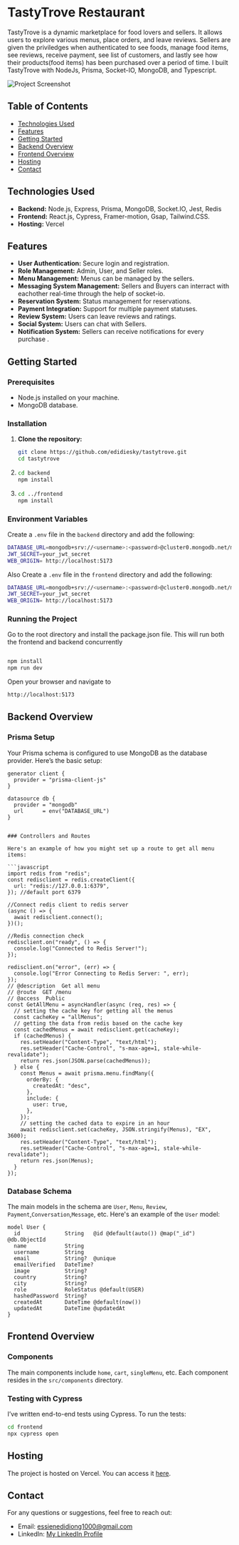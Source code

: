 # TastyTrove Restaurant

TastyTrove is a dynamic marketplace for food lovers and sellers. It allows users to explore various menus, place orders, and leave reviews. Sellers are given the priviledges when authenticated to see foods, manage food items, see reviews, receive payment, see list of customers, and lastly see how their products(food items) has been purchased over a period of time. I built TastyTrove with NodeJs, Prisma, Socket-IO, MongoDB, and Typescript.

![Project Screenshot](/Tasttrove_1.png)

## Table of Contents

- [Technologies Used](#technologies-used)
- [Features](#features)
- [Getting Started](#getting-started)
- [Backend Overview](#backend-overview)
- [Frontend Overview](#frontend-overview)
- [Hosting](#hosting)
- [Contact](#contact)

## Technologies Used

- **Backend:** Node.js, Express, Prisma, MongoDB, Socket.IO, Jest, Redis
- **Frontend:** React.js, Cypress, Framer-motion, Gsap, Tailwind.CSS.
- **Hosting:** Vercel

## Features

- **User Authentication:** Secure login and registration.
- **Role Management:** Admin, User, and Seller roles.
- **Menu Management:** Menus can be managed by the sellers.
- **Messaging System Management:** Sellers and Buyers can interract with eachother real-time through the help of socket-io.
- **Reservation System:** Status management for reservations.
- **Payment Integration:** Support for multiple payment statuses.
- **Review System:** Users can leave reviews and ratings.
- **Social System:** Users can chat with Sellers.
- **Notification System:** Sellers can receive notifications for every purchase .

## Getting Started

### Prerequisites

- Node.js installed on your machine.
- MongoDB database.

### Installation

1. **Clone the repository:**
   ```bash
   git clone https://github.com/edidiesky/tastytrove.git
   cd tastytrove
   ```
2. ```bash
   cd backend
   npm install
   ```

3. ```bash
   cd ../frontend
   npm install
   ```

### Environment Variables

Create a `.env` file in the `backend` directory and add the following:

```bash
DATABASE_URL=mongodb+srv://<username>:<password>@cluster0.mongodb.net/mydatabase?retryWrites=true&w=majority
JWT_SECRET=your_jwt_secret
WEB_ORIGIN= http://localhost:5173
```

Also Create a `.env` file in the `frontend` directory and add the following:

```bash
DATABASE_URL=mongodb+srv://<username>:<password>@cluster0.mongodb.net/mydatabase?retryWrites=true&w=majority
JWT_SECRET=your_jwt_secret
WEB_ORIGIN= http://localhost:5173
```

### Running the Project

Go to the root directory and install the package.json file. This will run both the frontend and backend concurrently

```bash

npm install
npm run dev
```

Open your browser and navigate to

```bash
http://localhost:5173
```

## Backend Overview

### Prisma Setup

Your Prisma schema is configured to use MongoDB as the database provider. Here’s the basic setup:

````prisma
generator client {
  provider = "prisma-client-js"
}

datasource db {
  provider = "mongodb"
  url      = env("DATABASE_URL")
}


### Controllers and Routes

Here's an example of how you might set up a route to get all menu items:

```javascript
import redis from "redis";
const redisclient = redis.createClient({
  url: "redis://127.0.0.1:6379",
}); //default port 6379

//Connect redis client to redis server
(async () => {
  await redisclient.connect();
})();

//Redis connection check
redisclient.on("ready", () => {
  console.log("Connected to Redis Server!");
});

redisclient.on("error", (err) => {
  console.log("Error Connecting to Redis Server: ", err);
});
// @description  Get all menu
// @route  GET /menu
// @access  Public
const GetAllMenu = asyncHandler(async (req, res) => {
  // setting the cache key for getting all the menus
  const cacheKey = "allMenus";
  // getting the data from redis based on the cache key
  const cachedMenus = await redisclient.get(cacheKey);
  if (cachedMenus) {
    res.setHeader("Content-Type", "text/html");
    res.setHeader("Cache-Control", "s-max-age=1, stale-while-revalidate");
    return res.json(JSON.parse(cachedMenus));
  } else {
    const Menus = await prisma.menu.findMany({
      orderBy: {
        createdAt: "desc",
      },
      include: {
        user: true,
      },
    });
    // setting the cached data to expire in an hour
    await redisclient.set(cacheKey, JSON.stringify(Menus), "EX", 3600);
    res.setHeader("Content-Type", "text/html");
    res.setHeader("Cache-Control", "s-max-age=1, stale-while-revalidate");
    return res.json(Menus);
  }
});
````

### Database Schema

The main models in the schema are `User`, `Menu`, `Review`, `Payment`,`Conversation`,`Message`, etc. Here's an example of the `User` model:

```prisma
model User {
  id              String   @id @default(auto()) @map("_id") @db.ObjectId
  name            String
  username        String
  email           String?  @unique
  emailVerified   DateTime?
  image           String?
  country         String?
  city            String?
  role            RoleStatus @default(USER)
  hashedPassword  String?
  createdAt       DateTime @default(now())
  updatedAt       DateTime @updatedAt
}
```

## Frontend Overview

### Components

The main components include `home`, `cart`, `singleMenu`, etc. Each component resides in the `src/components` directory.

### Testing with Cypress

I’ve written end-to-end tests using Cypress. To run the tests:

```bash
cd frontend
npx cypress open
```

## Hosting

The project is hosted on Vercel. You can access it [here](https://tastytrove.vercel.app/).

## Contact

For any questions or suggestions, feel free to reach out:

- Email: [essienedidiong1000@gmail.com](mailto:essienedidiong1000@gmail.com)
- LinkedIn: [My LinkedIn Profile](https://www.linkedin.com/in/victorezekielessien)
